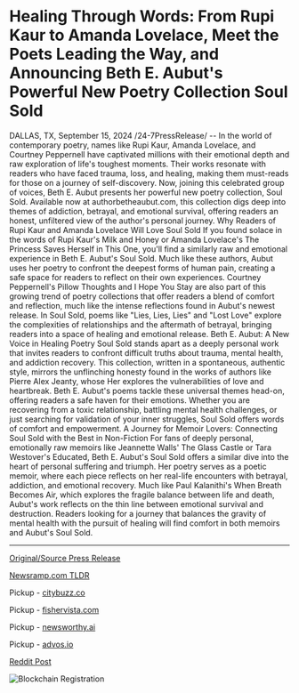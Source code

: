 # Healing Through Words: From Rupi Kaur to Amanda Lovelace, Meet the Poets Leading the Way, and Announcing Beth E. Aubut's Powerful New Poetry Collection Soul Sold

DALLAS, TX, September 15, 2024 /24-7PressRelease/ -- In the world of contemporary poetry, names like Rupi Kaur, Amanda Lovelace, and Courtney Peppernell have captivated millions with their emotional depth and raw exploration of life's toughest moments. Their works resonate with readers who have faced trauma, loss, and healing, making them must-reads for those on a journey of self-discovery.   Now, joining this celebrated group of voices, Beth E. Aubut presents her powerful new poetry collection, Soul Sold. Available now at authorbetheaubut.com, this collection digs deep into themes of addiction, betrayal, and emotional survival, offering readers an honest, unfiltered view of the author's personal journey.   Why Readers of Rupi Kaur and Amanda Lovelace Will Love Soul Sold  If you found solace in the words of Rupi Kaur's Milk and Honey or Amanda Lovelace's The Princess Saves Herself in This One, you'll find a similarly raw and emotional experience in Beth E. Aubut's Soul Sold. Much like these authors, Aubut uses her poetry to confront the deepest forms of human pain, creating a safe space for readers to reflect on their own experiences.  Courtney Peppernell's Pillow Thoughts and I Hope You Stay are also part of this growing trend of poetry collections that offer readers a blend of comfort and reflection, much like the intense reflections found in Aubut's newest release. In Soul Sold, poems like "Lies, Lies, Lies" and "Lost Love" explore the complexities of relationships and the aftermath of betrayal, bringing readers into a space of healing and emotional release.   Beth E. Aubut: A New Voice in Healing Poetry  Soul Sold stands apart as a deeply personal work that invites readers to confront difficult truths about trauma, mental health, and addiction recovery. This collection, written in a spontaneous, authentic style, mirrors the unflinching honesty found in the works of authors like Pierre Alex Jeanty, whose Her explores the vulnerabilities of love and heartbreak.   Beth E. Aubut's poems tackle these universal themes head-on, offering readers a safe haven for their emotions. Whether you are recovering from a toxic relationship, battling mental health challenges, or just searching for validation of your inner struggles, Soul Sold offers words of comfort and empowerment.   A Journey for Memoir Lovers: Connecting Soul Sold with the Best in Non-Fiction  For fans of deeply personal, emotionally raw memoirs like Jeannette Walls' The Glass Castle or Tara Westover's Educated, Beth E. Aubut's Soul Sold offers a similar dive into the heart of personal suffering and triumph. Her poetry serves as a poetic memoir, where each piece reflects on her real-life encounters with betrayal, addiction, and emotional recovery.   Much like Paul Kalanithi's When Breath Becomes Air, which explores the fragile balance between life and death, Aubut's work reflects on the thin line between emotional survival and destruction. Readers looking for a journey that balances the gravity of mental health with the pursuit of healing will find comfort in both memoirs and Aubut's Soul Sold. 

---

[Original/Source Press Release](https://www.24-7pressrelease.com/press-release/514323/healing-through-words-from-rupi-kaur-to-amanda-lovelace-meet-the-poets-leading-the-way-and-announcing-beth-e-aubuts-powerful-new-poetry-collection-soul-sold)
                    

[Newsramp.com TLDR](https://newsramp.com/curated-news/new-poetry-collection-soul-sold-offers-raw-and-emotional-journey-of-healing/00c126843365bf7010a570a2012023fe) 


Pickup - [citybuzz.co](https://citybuzz.co/2024/09/15/beth-e-aubut-joins-ranks-of-acclaimed-poets-with-new-collection-soul-sold)

Pickup - [fishervista.com](https://fishervista.com/en/beth-e-aubut-joins-ranks-of-influential-poets-with-new-collection-soul-sold/20246835)

Pickup - [newsworthy.ai](https://newsworthy.ai/curated/beth-e-aubut-joins-ranks-of-influential-poets-with-new-collection-soul-sold/20246835)

Pickup - [advos.io](https://advos.io/en/beth-e-aubut-joins-ranks-of-contemporary-poetry-voices-with-soul-sold/20246835)
 



[Reddit Post](https://www.reddit.com/r/BookNews/comments/1fh6w5g/new_poetry_collection_soul_sold_offers_raw_and/) 



![Blockchain Registration](https://cdn.newsramp.app/24-7PressRelease/qrcode/249/15/lushGLf_.webp)